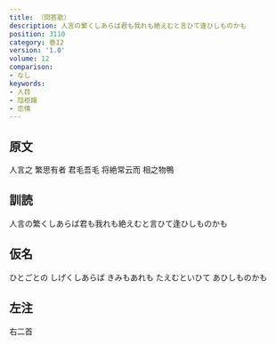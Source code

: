 ```yaml
---
title: （問答歌）
description: 人言の繁くしあらば君も我れも絶えむと言ひて逢ひしものかも
position: 3110
category: 巻12
version: '1.0'
volume: 12
comparison:
- なし
keywords:
- 人目
- 尫柜蹋
- 恋情
---
```


## 原文

人言之 繁思有者 君毛吾毛 将絶常云而 相之物鴨

## 訓読

人言の繁くしあらば君も我れも絶えむと言ひて逢ひしものかも

## 仮名

ひとごとの しげくしあらば きみもあれも たえむといひて あひしものかも

## 左注

右二首
